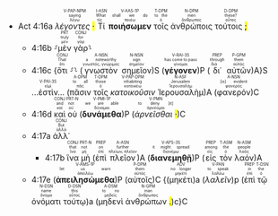 - Act 4:16a <RUBY><ruby><ruby><em>λέγοντες <mark class="pm">·</mark></em><rt>λέγω</rt></ruby><rt>saying</rt></ruby><rt>V-PAP-NPM</rt></RUBY> <RUBY><ruby><ruby>Τί<rt>τίς</rt></ruby><rt>What</rt></ruby><rt>I-ASN</rt></RUBY> <RUBY><ruby><ruby><strong>ποιήσωμεν</strong><rt>ποιέω</rt></ruby><rt>shall we do</rt></ruby><rt>V-AAS-1P</rt></RUBY> <RUBY><ruby><ruby>τοῖς<rt>ὁ</rt></ruby><rt>to the</rt></ruby><rt>T-DPM</rt></RUBY> <RUBY><ruby><ruby>ἀνθρώποις<rt>ἄνθρωπος</rt></ruby><rt>men</rt></ruby><rt>N-DPM</rt></RUBY> <RUBY><ruby><ruby>τούτοις <mark class="pm">;</mark><rt>οὗτος</rt></ruby><rt>these?</rt></ruby><rt>D-DPM</rt></RUBY> 
	- 4:16b ⸉<RUBY><ruby><ruby>μὲν<rt>μέν</rt></ruby><rt>truly</rt></ruby><rt>PRT</rt></RUBY> <RUBY><ruby><ruby>γὰρ<rt>γάρ</rt></ruby><rt>for</rt></ruby><rt>CONJ</rt></RUBY>⸊ 
	- 4:16c {<RUBY><ruby><ruby>ὅτι<rt>ὅτι</rt></ruby><rt>That</rt></ruby><rt>CONJ</rt></RUBY> ⸉⸊ (<RUBY><ruby><ruby>γνωστὸν<rt>γνωστός, γνώριμος</rt></ruby><rt>a noteworthy</rt></ruby><rt>A-NSN</rt></RUBY> <RUBY><ruby><ruby>σημεῖον<rt>σημεῖον</rt></ruby><rt>sign</rt></ruby><rt>N-NSN</rt></RUBY>)S (<RUBY><ruby><ruby><strong>γέγονεν</strong><rt>γίνομαι</rt></ruby><rt>has come to pass</rt></ruby><rt>V-RAI-3S</rt></RUBY>)P (<RUBY><ruby><ruby>δι᾽<rt>διά</rt></ruby><rt>through</rt></ruby><rt>PREP</rt></RUBY> <RUBY><ruby><ruby>αὐτῶν<rt>αὐτός</rt></ruby><rt>them</rt></ruby><rt>P-GPM</rt></RUBY>)A}S <RUBY><ruby>...ἐστὶν...<rt>εἰμί</rt></ruby><rt>V-PAI-3S</rt></RUBY> (<RUBY><ruby><ruby>πᾶσιν<rt>πᾶς</rt></ruby><rt>to all</rt></ruby><rt>A-DPM</rt></RUBY> <RUBY><ruby><ruby>τοῖς<rt>ὁ</rt></ruby><rt>those</rt></ruby><rt>T-DPM</rt></RUBY> <RUBY><ruby><ruby><em>κατοικοῦσιν</em><rt>κατοικέω</rt></ruby><rt>inhabiting</rt></ruby><rt>V-PAP-DPM</rt></RUBY> <RUBY><ruby><ruby>Ἰερουσαλὴμ<rt>Ἱερουσαλήμ</rt></ruby><rt>Jerusalem</rt></ruby><rt>N-ASF</rt></RUBY>)A (<RUBY><ruby><ruby>φανερόν<rt>φανερός</rt></ruby><rt>[is] evident</rt></ruby><rt>A-NSN</rt></RUBY>)C
	- 4:16d <RUBY><ruby><ruby>καὶ<rt>καί</rt></ruby><rt>and</rt></ruby><rt>CONJ</rt></RUBY> <RUBY><ruby><ruby>οὐ<rt>οὐ</rt></ruby><rt>not</rt></ruby><rt>PRT-N</rt></RUBY> (<RUBY><ruby><ruby><strong>δυνάμεθα</strong><rt>δύναμαι</rt></ruby><rt>we are able</rt></ruby><rt>V-PMI-1P</rt></RUBY>)P (<RUBY><ruby><ruby><em>ἀρνεῖσθαι <mark class="pm">·</mark></em><rt>ἀρνέομαι</rt></ruby><rt>to deny [it]</rt></ruby><rt>V-PMN</rt></RUBY>)C
	- 4:17a <RUBY><ruby><ruby>ἀλλ᾽<rt>ἀλλά</rt></ruby><rt>But</rt></ruby><rt>CONJ</rt></RUBY> 
		- 4:17b <RUBY><ruby><ruby>ἵνα<rt>ἵνα</rt></ruby><rt>that</rt></ruby><rt>CONJ</rt></RUBY> <RUBY><ruby><ruby>μὴ<rt>μή</rt></ruby><rt>not</rt></ruby><rt>PRT-N</rt></RUBY> (<RUBY><ruby><ruby>ἐπὶ<rt>ἐπί</rt></ruby><rt>on</rt></ruby><rt>PREP</rt></RUBY> <RUBY><ruby><ruby>πλεῖον<rt>πλείων, πλεῖον</rt></ruby><rt>further</rt></ruby><rt>A-ASN</rt></RUBY>)A (<RUBY><ruby><ruby><strong>διανεμηθῇ</strong><rt>διανέμω</rt></ruby><rt>it might spread</rt></ruby><rt>V-APS-3S</rt></RUBY>)P (<RUBY><ruby><ruby>εἰς<rt>εἰς</rt></ruby><rt>among</rt></ruby><rt>PREP</rt></RUBY> <RUBY><ruby><ruby>τὸν<rt>ὁ</rt></ruby><rt>the</rt></ruby><rt>T-ASM</rt></RUBY> <RUBY><ruby><ruby>λαόν<rt>λαός</rt></ruby><rt>people</rt></ruby><rt>N-ASM</rt></RUBY>)A
	- 4:17e (<RUBY><ruby><ruby><strong>ἀπειλησώμεθα</strong><rt>ἀπειλέω</rt></ruby><rt>let us warn</rt></ruby><rt>V-AMS-1P</rt></RUBY>)P (<RUBY><ruby><ruby>αὐτοῖς<rt>αὐτός</rt></ruby><rt>them</rt></ruby><rt>P-DPM</rt></RUBY>)C {(<RUBY><ruby><ruby>μηκέτι<rt>μηκέτι</rt></ruby><rt>no longer</rt></ruby><rt>ADV</rt></RUBY>)a (<RUBY><ruby><ruby><em>λαλεῖν</em><rt>λαλέω</rt></ruby><rt>to speak</rt></ruby><rt>V-PAN</rt></RUBY>)p (<RUBY><ruby><ruby>ἐπὶ<rt>ἐπί</rt></ruby><rt>in</rt></ruby><rt>PREP</rt></RUBY> <RUBY><ruby><ruby>τῷ<rt>ὁ</rt></ruby><rt>the</rt></ruby><rt>T-DSN</rt></RUBY> <RUBY><ruby><ruby>ὀνόματι<rt>ὄνομα</rt></ruby><rt>name</rt></ruby><rt>N-DSN</rt></RUBY> <RUBY><ruby><ruby>τούτῳ<rt>οὗτος</rt></ruby><rt>this</rt></ruby><rt>D-DSN</rt></RUBY>)a (<RUBY><ruby><ruby>μηδενὶ<rt>μηδείς</rt></ruby><rt>to no</rt></ruby><rt>A-DSM</rt></RUBY> <RUBY><ruby><ruby>ἀνθρώπων <mark class="pm">.</mark><rt>ἄνθρωπος</rt></ruby><rt>man</rt></ruby><rt>N-GPM</rt></RUBY>)c}C